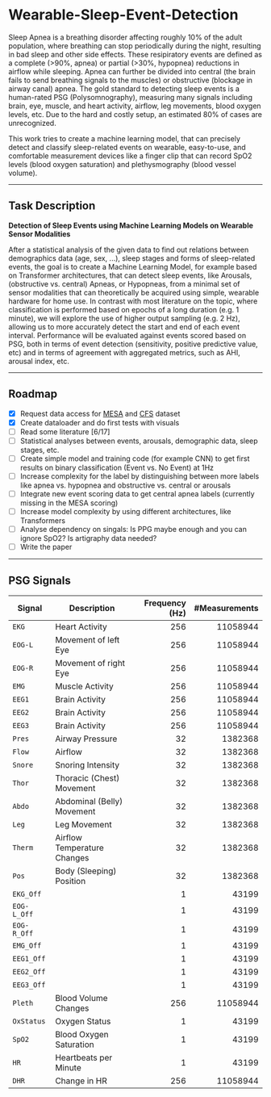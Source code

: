 # Wearable-Sleep-Event-Detection
Sleep Apnea is a breathing disorder affecting roughly 10% of the adult population, where breathing can stop periodically during the night, resulting in bad sleep and other side effects.
These resipiratory events are defined as a complete (>90%, apnea) or partial (>30%, hypopnea) reductions in airflow while sleeping.
Apnea can further be divided into central (the brain fails to send breathing signals to the muscles) or obstructive (blockage in airway canal) apnea.
The gold standard to detecting sleep events is a human-rated PSG (Polysomnography), measuring many signals including brain, eye, muscle, and heart activity, airflow, leg movements, blood oxygen levels, etc.
Due to the hard and costly setup, an estimated 80% of cases are unrecognized.

This work tries to create a machine learning model, that can precisely detect and classify sleep-related events on wearable, easy-to-use, and comfortable measurement devices like a finger clip that can record SpO2 levels (blood oxygen saturation) and plethysmography (blood vessel volume).

---

## Task Description

**Detection of Sleep Events using Machine Learning Models on Wearable Sensor Modalities**

After a statistical analysis of the given data to find out relations between demographics data (age, sex, ...), sleep stages and forms of sleep-related events, the goal is to create a Machine Learning Model, for example based on Transformer architectures, that can detect sleep events, like Arousals, (obstructive vs. central) Apneas, or Hypopneas, from a minimal set of sensor modalities that can theoretically be acquired using simple, wearable hardware for home use.
In contrast with most literature on the topic, where classification is performed based on epochs of a long duration (e.g. 1 minute), we will explore the use of higher output sampling (e.g. 2 Hz), allowing us to more accurately detect the start and end of each event interval. Performance will be evaluated against events scored based on PSG, both in terms of event detection (sensitivity, positive predictive value, etc) and in terms of agreement with aggregated metrics, such as AHI, arousal index, etc.

---

## Roadmap

- [X] Request data access for [MESA](https://sleepdata.org/datasets/mesa) and [CFS](https://sleepdata.org/datasets/cfs) dataset
- [X] Create dataloader and do first tests with visuals
- [ ] Read some literature [6/17]
- [ ] Statistical analyses between events, arousals, demographic data, sleep stages, etc.
- [ ] Create simple model and training code (for example CNN) to get first results on binary classification (Event vs. No Event) at 1Hz
- [ ] Increase complexity for the label by distinguishing between more labels like apnea vs. hypopnea and obstructive vs. central or arousals
- [ ] Integrate new event scoring data to get central apnea labels (currently missing in the MESA scoring)
- [ ] Increase model complexity by using different architectures, like Transformers
- [ ] Analyse dependency on singals: Is PPG maybe enough and you can ignore SpO2? Is artigraphy data needed?
- [ ] Write the paper

---

## PSG Signals

Signal | Description | Frequency (Hz) | #Measurements
--- | --- | --: | --:
`EKG`       | Heart Activity |  256 | 11058944
`EOG-L`     | Movement of left Eye |  256 | 11058944
`EOG-R`     | Movement of right Eye |  256 | 11058944
`EMG`       | Muscle Activity |  256 | 11058944
`EEG1`      | Brain Activity |  256 | 11058944
`EEG2`      | Brain Activity |  256 | 11058944
`EEG3`      | Brain Activity |  256 | 11058944
`Pres`      | Airway Pressure |   32 |  1382368
`Flow`      | Airflow |   32 |  1382368
`Snore`     | Snoring Intensity |   32 |  1382368
`Thor`      | Thoracic (Chest) Movement |   32 |  1382368
`Abdo`      | Abdominal (Belly) Movement |   32 |  1382368
`Leg`       | Leg Movement |   32 |  1382368
`Therm`     | Airflow Temperature Changes |   32 |  1382368
`Pos`       | Body (Sleeping) Position |   32 |  1382368
`EKG_Off`   |  |    1 |    43199
`EOG-L_Off` |  |    1 |    43199
`EOG-R_Off` |  |    1 |    43199
`EMG_Off`   |  |    1 |    43199
`EEG1_Off`  |  |    1 |    43199
`EEG2_Off`  |  |    1 |    43199
`EEG3_Off`  |  |    1 |    43199
`Pleth`     | Blood Volume Changes |  256 | 11058944
`OxStatus`  | Oxygen Status |    1 |    43199
`SpO2`      | Blood Oxygen Saturation |    1 |    43199
`HR`        | Heartbeats per Minute |    1 |    43199
`DHR`       | Change in HR |  256 | 11058944
